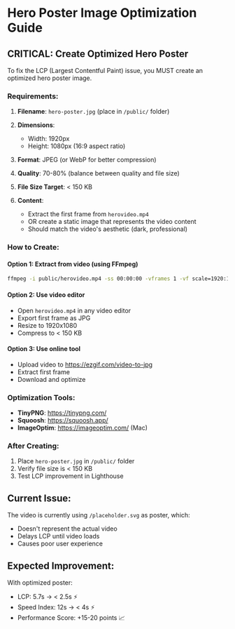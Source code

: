 # Hero Poster Image Optimization Guide

## CRITICAL: Create Optimized Hero Poster

To fix the LCP (Largest Contentful Paint) issue, you MUST create an optimized hero poster image.

### Requirements:

1. **Filename**: `hero-poster.jpg` (place in `/public/` folder)

2. **Dimensions**: 
   - Width: 1920px
   - Height: 1080px (16:9 aspect ratio)

3. **Format**: JPEG (or WebP for better compression)

4. **Quality**: 70-80% (balance between quality and file size)

5. **File Size Target**: < 150 KB

6. **Content**: 
   - Extract the first frame from `herovideo.mp4`
   - OR create a static image that represents the video content
   - Should match the video's aesthetic (dark, professional)

### How to Create:

#### Option 1: Extract from video (using FFmpeg)
```bash
ffmpeg -i public/herovideo.mp4 -ss 00:00:00 -vframes 1 -vf scale=1920:1080 -q:v 2 public/hero-poster.jpg
```

#### Option 2: Use video editor
- Open `herovideo.mp4` in any video editor
- Export first frame as JPG
- Resize to 1920x1080
- Compress to < 150 KB

#### Option 3: Use online tool
- Upload video to https://ezgif.com/video-to-jpg
- Extract first frame
- Download and optimize

### Optimization Tools:

- **TinyPNG**: https://tinypng.com/
- **Squoosh**: https://squoosh.app/
- **ImageOptim**: https://imageoptim.com/ (Mac)

### After Creating:

1. Place `hero-poster.jpg` in `/public/` folder
2. Verify file size is < 150 KB
3. Test LCP improvement in Lighthouse

## Current Issue:

The video is currently using `/placeholder.svg` as poster, which:
- Doesn't represent the actual video
- Delays LCP until video loads
- Causes poor user experience

## Expected Improvement:

With optimized poster:
- LCP: 5.7s → < 2.5s ⚡
- Speed Index: 12s → < 4s ⚡
- Performance Score: +15-20 points 📈
